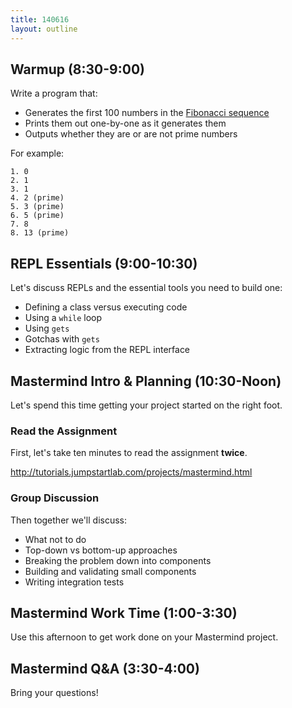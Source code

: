 ```yaml
---
title: 140616
layout: outline
---
```


## Warmup (8:30-9:00)

Write a program that:

* Generates the first 100 numbers in the [Fibonacci sequence](http://en.wikipedia.org/wiki/Fibonacci_number)
* Prints them out one-by-one as it generates them
* Outputs whether they are or are not prime numbers

For example:

```
1. 0
2. 1
3. 1
4. 2 (prime)
5. 3 (prime)
6. 5 (prime)
7. 8
8. 13 (prime)
```

## REPL Essentials (9:00-10:30)

Let's discuss REPLs and the essential tools you need to build one:

* Defining a class versus executing code 
* Using a `while` loop
* Using `gets`
* Gotchas with `gets`
* Extracting logic from the REPL interface

## Mastermind Intro & Planning (10:30-Noon)

Let's spend this time getting your project started on the right foot.

### Read the Assignment

First, let's take ten minutes to read the assignment **twice**.

http://tutorials.jumpstartlab.com/projects/mastermind.html

### Group Discussion

Then together we'll discuss:

* What not to do
* Top-down vs bottom-up approaches
* Breaking the problem down into components
* Building and validating small components
* Writing integration tests

## Mastermind Work Time (1:00-3:30)

Use this afternoon to get work done on your Mastermind project.

## Mastermind Q&A (3:30-4:00)

Bring your questions!
